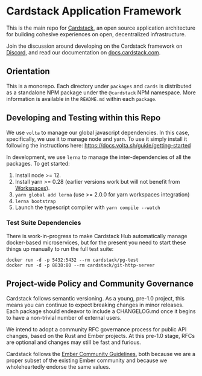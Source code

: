 # Cardstack Application Framework

This is the main repo for [Cardstack](https://www.cardstack.com/), an open source application architecture for building cohesive experiences on open, decentralized infrastructure.

Join the discussion around developing on the Cardstack framework on [Discord](https://discord.gg/apepFje), and read our documentation on [docs.cardstack.com](https://docs.cardstack.com).

## Orientation

This is a monorepo. Each directory under `packages` and `cards` is distributed as a standalone NPM package under the `@cardstack` NPM namespace.
More information is available in the `README.md` within each `package`.

## Developing and Testing within this Repo
We use `volta` to manage our global javascript dependencies. In this case, specifically, we use it to manage node and yarn. To use it simply install it following the instructions here: https://docs.volta.sh/guide/getting-started

In development, we use `lerna` to manage the inter-dependencies of all the packages. To get started:

 1. Install node >= 12.
 2. Install yarn >= 0.28 (earlier versions work but will not benefit from [Workspaces](https://yarnpkg.com/blog/2017/08/02/introducing-workspaces/)).
 3. `yarn global add lerna` (use >= 2.0.0 for yarn workspaces integration)
 4. `lerna bootstrap`
 5. Launch the typescript compiler with `yarn compile --watch`


### Test Suite Dependencies

There is work-in-progress to make Cardstack Hub automatically manage docker-based microservices, but for the present you need to start these things up manually to run the full test suite:

    docker run -d -p 5432:5432 --rm cardstack/pg-test
    docker run -d -p 8838:80 --rm cardstack/git-http-server

## Project-wide Policy and Community Governance

Cardstack follows semantic versioning. As a young, pre-1.0 project, this means you can continue to expect breaking changes in minor releases. Each package should endeavor to include a CHANGELOG.md once it begins to have a non-trivial number of external users.

We intend to adopt a community RFC governance process for public API changes, based on the Rust and Ember projects. At this pre-1.0 stage, RFCs are optional and changes may still be fast and furious.

Cardstack follows the [Ember Community Guidelines](https://emberjs.com/guidelines/), both because we are a proper subset of the existing Ember community and because we wholeheartedly endorse the same values.

